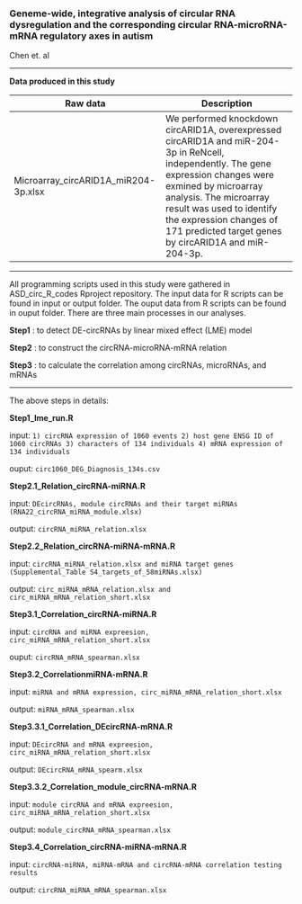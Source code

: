### Geneme-wide, integrative analysis of circular RNA dysregulation and the corresponding circular RNA-microRNA-mRNA regulatory axes in autism
Chen et. al 

---
**Data produced in this study** 

| Raw data | Description |
|---|--- |
| Microarray_circARID1A_miR204-3p.xlsx | We performed knockdown circARID1A, overexpressed circARID1A and miR-204-3p in ReNcell, independently. The gene expression changes were exmined by microarray analysis. The microarray result was used to identify the expression changes of 171 predicted target genes by circARID1A and miR-204-3p. |                          |


---
All programming scripts used in this study were gathered in ASD_circ_R_codes Rproject repository. The input data for R scripts can be found in input or output folder. The ouput data from R scripts can be found in ouput folder. There are three main processes in our analyses. 

**Step1** : to detect DE-circRNAs by linear mixed effect (LME) model

**Step2** : to construct the circRNA-microRNA-mRNA relation

**Step3** : to calculate the correlation among circRNAs, microRNAs, and mRNAs

---
The above steps in details: 

**Step1_lme_run.R**

input: ```1) circRNA expression of 1060 events 2) host gene ENSG ID of 1060 circRNAs 3) characters of 134 individuals 4) mRNA expression of 134 individuals```

ouput: ```circ1060_DEG_Diagnosis_134s.csv```


**Step2.1_Relation_circRNA-miRNA.R**

input: ```DEcircRNAs, module circRNAs and their target miRNAs (RNA22_circRNA_miRNA_module.xlsx)```

output: ```circRNA_miRNA_relation.xlsx```


**Step2.2_Relation_circRNA-miRNA-mRNA.R**

input: ```circRNA_miRNA_relation.xlsx and miRNA target genes (Supplemental_Table S4_targets_of_58miRNAs.xlsx)```

output: ```circ_miRNA_mRNA_relation.xlsx and circ_miRNA_mRNA_relation_short.xlsx```


**Step3.1_Correlation_circRNA-miRNA.R**

input: ```circRNA and miRNA expreesion, circ_miRNA_mRNA_relation_short.xlsx```

ouput: ```circRNA_mRNA_spearman.xlsx```


**Step3.2_CorrelationmiRNA-mRNA.R**

input: ```miRNA and mRNA expression, circ_miRNA_mRNA_relation_short.xlsx```

output: ```miRNA_mRNA_spearman.xlsx```


**Step3.3.1_Correlation_DEcircRNA-mRNA.R**

input: ```DEcircRNA and mRNA expreesion, circ_miRNA_mRNA_relation_short.xlsx```

output: ```DEcircRNA_mRNA_spearm.xlsx```


**Step3.3.2_Correlation_module_circRNA-mRNA.R**

input: ```module circRNA and mRNA expreesion, circ_miRNA_mRNA_relation_short.xlsx```

output: ```module_circRNA_mRNA_spearman.xlsx```


**Step3.4_Correlation_circRNA-miRNA-mRNA.R**

input: ```circRNA-miRNA, miRNA-mRNA and circRNA-mRNA correlation testing results```

output: ```circRNA_miRNA_mRNA_spearman.xlsx```

